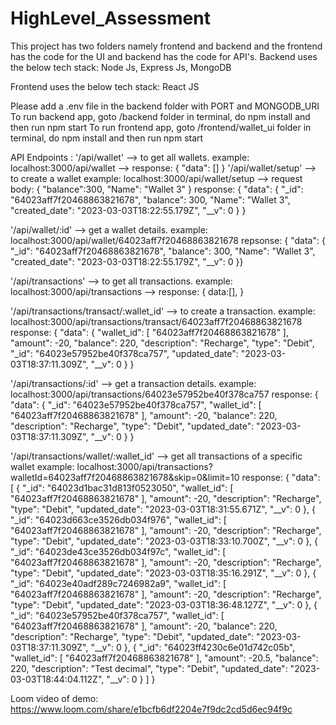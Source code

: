 # HighLevel_Assessment

This project has two folders namely frontend and backend and the frontend has the code for the UI and backend has the code for API's.
Backend uses the below tech stack:
Node Js, Express Js, MongoDB

Frontend uses the below tech stack:
React JS

Please add a .env file in the backend folder with PORT and MONGODB_URI
To run backend app, goto /backend folder in terminal, do npm install and then run npm start
To run frontend app, goto /frontend/wallet_ui folder in terminal, do npm install and then run npm start

API Endpoints :
'/api/wallet' --> to get all wallets.
example:
localhost:3000/api/wallet  --> 
response: {
    "data": []
}
'/api/wallet/setup' --> to create a wallet
example:
localhost:3000/api/wallet/setup --> 
request body: 
{
    "balance":300,
    "Name": "Wallet 3"
}
response: 
{
  "data": {
        "_id": "64023aff7f20468863821678",
        "balance": 300,
        "Name": "Wallet 3",
        "created_date": "2023-03-03T18:22:55.179Z",
        "__v": 0
    }
}

'/api/wallet/:id' --> get a wallet details.
example:
localhost:3000/api/wallet/64023aff7f20468863821678
repsonse: 
 {
 "data": {
        "_id": "64023aff7f20468863821678",
        "balance": 300,
        "Name": "Wallet 3",
        "created_date": "2023-03-03T18:22:55.179Z",
        "__v": 0
    }}



'/api/transactions' --> to get all transactions.
example:
localhost:3000/api/transactions --> 
response: {
  data:[],
}


'/api/transactions/transact/:wallet_id' --> to create a transaction.
example:
localhost:3000/api/transactions/transact/64023aff7f20468863821678
response: 
{
    "data": {
        "wallet_id": [
            "64023aff7f20468863821678"
        ],
        "amount": -20,
        "balance": 220,
        "description": "Recharge",
        "type": "Debit",
        "_id": "64023e57952be40f378ca757",
        "updated_date": "2023-03-03T18:37:11.309Z",
        "__v": 0
    }
}

'/api/transactions/:id' --> get a transaction details.
example:
localhost:3000/api/transactions/64023e57952be40f378ca757
response:
{
    "data": {
        "_id": "64023e57952be40f378ca757",
        "wallet_id": [
            "64023aff7f20468863821678"
        ],
        "amount": -20,
        "balance": 220,
        "description": "Recharge",
        "type": "Debit",
        "updated_date": "2023-03-03T18:37:11.309Z",
        "__v": 0
    }
}

'/api/transactions/wallet/:wallet_id' --> get all transactions of a specific wallet
example:
localhost:3000/api/transactions?walletId=64023aff7f20468863821678&skip=0&limit=10
response:
{
    "data": [
        {
            "_id": "64023d1bac31d813f0523050",
            "wallet_id": [
                "64023aff7f20468863821678"
            ],
            "amount": -20,
            "description": "Recharge",
            "type": "Debit",
            "updated_date": "2023-03-03T18:31:55.671Z",
            "__v": 0
        },
        {
            "_id": "64023d663ce3526db034f976",
            "wallet_id": [
                "64023aff7f20468863821678"
            ],
            "amount": -20,
            "description": "Recharge",
            "type": "Debit",
            "updated_date": "2023-03-03T18:33:10.700Z",
            "__v": 0
        },
        {
            "_id": "64023de43ce3526db034f97c",
            "wallet_id": [
                "64023aff7f20468863821678"
            ],
            "amount": -20,
            "description": "Recharge",
            "type": "Debit",
            "updated_date": "2023-03-03T18:35:16.291Z",
            "__v": 0
        },
        {
            "_id": "64023e40adf289c7246982a9",
            "wallet_id": [
                "64023aff7f20468863821678"
            ],
            "amount": -20,
            "description": "Recharge",
            "type": "Debit",
            "updated_date": "2023-03-03T18:36:48.127Z",
            "__v": 0
        },
        {
            "_id": "64023e57952be40f378ca757",
            "wallet_id": [
                "64023aff7f20468863821678"
            ],
            "amount": -20,
            "balance": 220,
            "description": "Recharge",
            "type": "Debit",
            "updated_date": "2023-03-03T18:37:11.309Z",
            "__v": 0
        },
        {
            "_id": "64023ff4230c6e01d742c05b",
            "wallet_id": [
                "64023aff7f20468863821678"
            ],
            "amount": -20.5,
            "balance": 220,
            "description": "Test decimal",
            "type": "Debit",
            "updated_date": "2023-03-03T18:44:04.112Z",
            "__v": 0
        }
    ]
}


Loom video of demo: https://www.loom.com/share/e1bcfb6df2204e7f9dc2cd5d6ec94f9c
